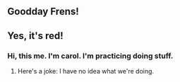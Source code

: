 ## Goodday Frens!

## Yes, it's red!




### Hi, this me. I'm carol. I'm practicing doing stuff.

1. Here's a joke: I have no idea what we're doing.
